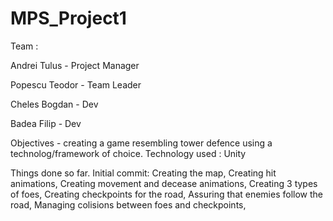 # MPS_Project1
Team :

  Andrei Tulus - Project Manager
  
  Popescu Teodor - Team Leader
  
  Cheles Bogdan - Dev
  
  Badea Filip - Dev

Objectives - creating a game resembling tower defence using a technolog/framework of choice. 
Technology used : Unity

Things done so far.
Initial commit:
  Creating the map,
  Creating hit animations,
  Creating movement and decease animations,
  Creating 3 types of foes,
  Creating checkpoints for the road,
  Assuring that enemies follow the road,
  Managing colisions between foes and checkpoints,
